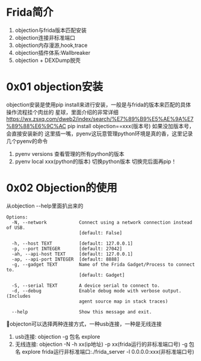 # Frida简介
1. objection与frida版本匹配安装
2. objection连接非标准端口
3. objection内存漫游,hook,trace
4. objection插件体系:Wallbreaker
5. objection + DEXDump脱壳

# 0x01 objection安装
objection安装是使用pip install来进行安装，一般是与frida的版本来匹配的具体操作流程挂个肉丝的
星球，里面介绍的非常详细
https://wx.zsxq.com/dweb2/index/search/%E7%89%B9%E5%AE%9A%E7%89%88%E6%9C%AC
pip install objection==xxx(版本号)
如果没加版本号，会直接安装新的
这里插一嘴，pyenv这玩意管理python环境是真的香，这里记录几个pyenv的命令
1. pyenv versions 查看管理的所有python的版本
2. pyenv local xxx(python的版本) 切换python版本
切换完后面再pip！
# 0x02 Objection的使用
从objection --help里面扒出来的
```
Options:
  -N, --network            Connect using a network connection instead of USB.
                           [default: False]

  -h, --host TEXT          [default: 127.0.0.1]
  -p, --port INTEGER       [default: 27042]
  -ah, --api-host TEXT     [default: 127.0.0.1]
  -ap, --api-port INTEGER  [default: 8888]
  -g, --gadget TEXT        Name of the Frida Gadget/Process to connect to.
                           [default: Gadget]

  -S, --serial TEXT        A device serial to connect to.
  -d, --debug              Enable debug mode with verbose output. (Includes
                           agent source map in stack traces)

  --help                   Show this message and exit.
```
objecton可以选择两种连接方式，一种usb连接，一种是无线连接
1. usb连接: objection -g 包名 explore
2. 无线连接: objection -N -h xx(ip地址) -p xx(frida运行的非标准端口号) -g 包名 explore
frida运行非标准端口:./frida_server -l 0.0.0.0:xxx(非标准端口号)




